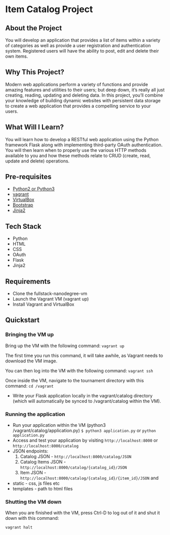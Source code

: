 # Item Catalog Project

## About the Project

You will develop an application that provides a list of items within a variety of categories as well as provide a user registration and authentication system. Registered users will have the ability to post, edit and delete their own items.

## Why This Project?

Modern web applications perform a variety of functions and provide amazing features and utilities to their users; but deep down, it’s really all just creating, reading, updating and deleting data. In this project, you’ll combine your knowledge of building dynamic websites with persistent data storage to create a web application that provides a compelling service to your users.

## What Will I Learn?

You will learn how to develop a RESTful web application using the Python framework Flask along with implementing third-party OAuth authentication. You will then learn when to properly use the various HTTP methods available to you and how these methods relate to CRUD (create, read, update and delete) operations.

## Pre-requisites

* [Python2 or Python3](https://www.python.org/)
* [vagrant](https://www.vagrantup.com/)
* [VirtualBox](https://www.virtualbox.org/)
* [Bootstrap](https://getbootstrap.com/docs/4.3/getting-started/introduction/)
* [Jinja2](http://jinja.pocoo.org/)

## Tech Stack

* Python
* HTML
* CSS
* OAuth
* Flask
* Jinja2

## Requirements

* Clone the fullstack-nanodegree-vm
* Launch the Vagrant VM (vagrant up)
* Install Vagrant and VirtualBox

## Quickstart

### Bringing the VM up

Bring up the VM with the following command:
`vagrant up`

The first time you run this command, it will take awhile, as Vagrant needs to download the VM image.

You can then log into the VM with the following command:
`vagrant ssh`

Once inside the VM, navigate to the tournament directory with this command:
`cd /vagrant`

* Write your Flask application locally in the vagrant/catalog directory (which will automatically be synced to /vagrant/catalog within the VM).

### Running the application

* Run your application within the VM (python3 /vagrant/catalog/application.py)
`$ python3 application.py` or `python application.py`
* Access and test your application by visiting `http://localhost:8000` or `http://localhost:8000/catalog`
* JSON endpoints:
  1. Catalog JSON - `http://localhost:8000/catalog/JSON` 
  2. Catalog Items JSON - `http://localhost:8000/catalog/{catalog_id}/JSON`
  2. Item JSON - `http://localhost:8000/catalog/{catalog_id}/{item_id}/JSON` and 
* static - css, js files etc
* templates - path to html files

### Shutting the VM down

When you are finished with the VM, press Ctrl-D to log out of it and shut it down with this command:

`vagrant halt`
